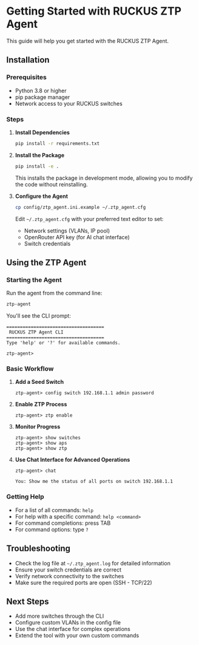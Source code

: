 # Getting Started with RUCKUS ZTP Agent

This guide will help you get started with the RUCKUS ZTP Agent.

## Installation

### Prerequisites

- Python 3.8 or higher
- pip package manager
- Network access to your RUCKUS switches

### Steps

1. **Install Dependencies**

   ```bash
   pip install -r requirements.txt
   ```

2. **Install the Package**

   ```bash
   pip install -e .
   ```

   This installs the package in development mode, allowing you to modify the code without reinstalling.

3. **Configure the Agent**

   ```bash
   cp config/ztp_agent.ini.example ~/.ztp_agent.cfg
   ```

   Edit `~/.ztp_agent.cfg` with your preferred text editor to set:
   - Network settings (VLANs, IP pool)
   - OpenRouter API key (for AI chat interface)
   - Switch credentials

## Using the ZTP Agent

### Starting the Agent

Run the agent from the command line:

```bash
ztp-agent
```

You'll see the CLI prompt:

```
====================================
 RUCKUS ZTP Agent CLI
====================================
Type 'help' or '?' for available commands.

ztp-agent>
```

### Basic Workflow

1. **Add a Seed Switch**

   ```
   ztp-agent> config switch 192.168.1.1 admin password
   ```

2. **Enable ZTP Process**

   ```
   ztp-agent> ztp enable
   ```

3. **Monitor Progress**

   ```
   ztp-agent> show switches
   ztp-agent> show aps
   ztp-agent> show ztp
   ```

4. **Use Chat Interface for Advanced Operations**

   ```
   ztp-agent> chat
   
   You: Show me the status of all ports on switch 192.168.1.1
   ```

### Getting Help

- For a list of all commands: `help`
- For help with a specific command: `help <command>`
- For command completions: press TAB
- For command options: type `?`

## Troubleshooting

- Check the log file at `~/.ztp_agent.log` for detailed information
- Ensure your switch credentials are correct
- Verify network connectivity to the switches
- Make sure the required ports are open (SSH - TCP/22)

## Next Steps

- Add more switches through the CLI
- Configure custom VLANs in the config file
- Use the chat interface for complex operations
- Extend the tool with your own custom commands
